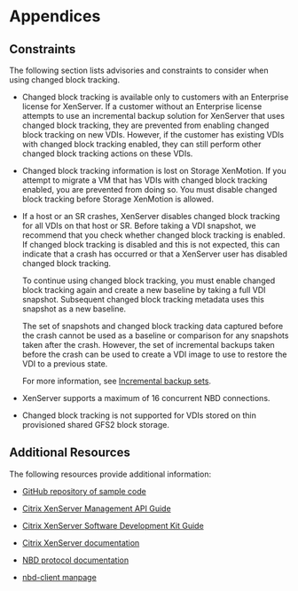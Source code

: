 # Appendices

## Constraints

The following section lists advisories and constraints to consider when using changed block tracking.

-  Changed block tracking is available only to customers with an Enterprise license for XenServer.
    If a customer without an Enterprise license attempts to use an incremental backup solution for XenServer that uses changed block tracking, they are prevented from enabling changed block tracking on new VDIs.
    However, if the customer has existing VDIs with changed block tracking enabled, they can still perform other changed block tracking actions on these VDIs.

-  Changed block tracking information is lost on Storage XenMotion.
    If you attempt to migrate a VM that has VDIs with changed block tracking enabled, you are prevented from doing so.
    You must disable changed block tracking before Storage XenMotion is allowed.

-  If a host or an SR crashes, XenServer disables changed block tracking for all VDIs on that host or SR.
    Before taking a VDI snapshot, we recommend that you check whether changed block tracking is enabled.
    If changed block tracking is disabled and this is not expected, this can indicate that a crash has occurred or that a XenServer user has disabled changed block tracking.

    To continue using changed block tracking, you must enable changed block tracking again and create a new baseline by taking a full VDI snapshot.
    Subsequent changed block tracking metadata uses this snapshot as a new baseline.

    The set of snapshots and changed block tracking data captured before the crash cannot be used as a baseline or comparison for any snapshots taken after the crash.
    However, the set of incremental backups taken before the crash can be used to create a VDI image to use to restore the VDI to a previous state.

    For more information, see [Incremental backup sets](./using-with-vdi.md).

-  XenServer supports a maximum of 16 concurrent NBD connections.

-  Changed block tracking is not supported for VDIs stored on thin provisioned shared GFS2 block storage.

## Additional Resources

The following resources provide additional information:

-  [GitHub repository of sample code](https://github.com/xenserver/xs-cbt-samples)

-  [Citrix XenServer Management API Guide](http://developer-docs.citrix.com)

-  [Citrix XenServer Software Development Kit Guide](http://developer-docs.citrix.com)

-  [Citrix XenServer documentation](http://docs.citrix.com/en-us/xenserver.html)

-  [NBD protocol documentation](https://sourceforge.net/p/nbd/code/ci/master/tree/doc/proto.md)

-  [nbd-client manpage](http://manpages.ubuntu.com/manpages/zesty/man8/nbd-client.8.html)
